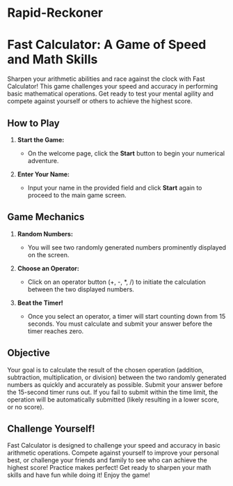 # Rapid-Reckoner
# Fast Calculator: A Game of Speed and Math Skills

Sharpen your arithmetic abilities and race against the clock with Fast Calculator! This game challenges your speed and accuracy in performing basic mathematical operations.  Get ready to test your mental agility and compete against yourself or others to achieve the highest score.

## How to Play

1.  **Start the Game:**
    *   On the welcome page, click the **Start** button to begin your numerical adventure.

2.  **Enter Your Name:**
    *   Input your name in the provided field and click **Start** again to proceed to the main game screen.

## Game Mechanics

1.  **Random Numbers:**
    *   You will see two randomly generated numbers prominently displayed on the screen.

2.  **Choose an Operator:**
    *   Click on an operator button (+, -, *, /) to initiate the calculation between the two displayed numbers.

3.  **Beat the Timer!**
    *   Once you select an operator, a timer will start counting down from 15 seconds.  You must calculate and submit your answer before the timer reaches zero.

## Objective

Your goal is to calculate the result of the chosen operation (addition, subtraction, multiplication, or division) between the two randomly generated numbers as quickly and accurately as possible.  Submit your answer before the 15-second timer runs out. If you fail to submit within the time limit, the operation will be automatically submitted (likely resulting in a lower score, or no score).

## Challenge Yourself!

Fast Calculator is designed to challenge your speed and accuracy in basic arithmetic operations.  Compete against yourself to improve your personal best, or challenge your friends and family to see who can achieve the highest score! Practice makes perfect! Get ready to sharpen your math skills and have fun while doing it! Enjoy the game!
